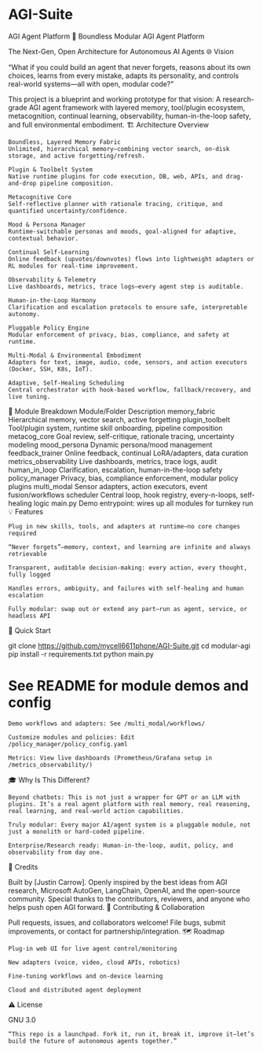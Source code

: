 # AGI-Suite
AGI Agent Platform
🚀 Boundless Modular AGI Agent Platform

The Next-Gen, Open Architecture for Autonomous AI Agents
🌐 Vision

“What if you could build an agent that never forgets, reasons about its own choices, learns from every mistake, adapts its personality, and controls real-world systems—all with open, modular code?”

This project is a blueprint and working prototype for that vision:
A research-grade AGI agent framework with layered memory, tool/plugin ecosystem, metacognition, continual learning, observability, human-in-the-loop safety, and full environmental embodiment.
🏗️ Architecture Overview

    Boundless, Layered Memory Fabric
    Unlimited, hierarchical memory—combining vector search, on-disk storage, and active forgetting/refresh.

    Plugin & Toolbelt System
    Native runtime plugins for code execution, DB, web, APIs, and drag-and-drop pipeline composition.

    Metacognitive Core
    Self-reflective planner with rationale tracing, critique, and quantified uncertainty/confidence.

    Mood & Persona Manager
    Runtime-switchable personas and moods, goal-aligned for adaptive, contextual behavior.

    Continual Self-Learning
    Online feedback (upvotes/downvotes) flows into lightweight adapters or RL modules for real-time improvement.

    Observability & Telemetry
    Live dashboards, metrics, trace logs—every agent step is auditable.

    Human-in-the-Loop Harmony
    Clarification and escalation protocols to ensure safe, interpretable autonomy.

    Pluggable Policy Engine
    Modular enforcement of privacy, bias, compliance, and safety at runtime.

    Multi-Modal & Environmental Embodiment
    Adapters for text, image, audio, code, sensors, and action executors (Docker, SSH, K8s, IoT).

    Adaptive, Self-Healing Scheduling
    Central orchestrator with hook-based workflow, fallback/recovery, and live tuning.

🧩 Module Breakdown
Module/Folder	Description
memory_fabric	Hierarchical memory, vector search, active forgetting
plugin_toolbelt	Tool/plugin system, runtime skill onboarding, pipeline composition
metacog_core	Goal review, self-critique, rationale tracing, uncertainty modeling
mood_persona	Dynamic persona/mood management
feedback_trainer	Online feedback, continual LoRA/adapters, data curation
metrics_observability	Live dashboards, metrics, trace logs, audit
human_in_loop	Clarification, escalation, human-in-the-loop safety
policy_manager	Privacy, bias, compliance enforcement, modular policy plugins
multi_modal	Sensor adapters, action executors, event fusion/workflows
scheduler	Central loop, hook registry, every-n-loops, self-healing logic
main.py	Demo entrypoint: wires up all modules for turnkey run
💡 Features

    Plug in new skills, tools, and adapters at runtime—no core changes required

    “Never forgets”—memory, context, and learning are infinite and always retrievable

    Transparent, auditable decision-making: every action, every thought, fully logged

    Handles errors, ambiguity, and failures with self-healing and human escalation

    Fully modular: swap out or extend any part—run as agent, service, or headless API

🚦 Quick Start

git clone https://github.com/mycell6611phone/AGI-Suite.git
cd modular-agi
pip install -r requirements.txt
python main.py
# See README for module demos and config

    Demo workflows and adapters: See /multi_modal/workflows/

    Customize modules and policies: Edit /policy_manager/policy_config.yaml

    Metrics: View live dashboards (Prometheus/Grafana setup in /metrics_observability/)

🎓 Why Is This Different?

    Beyond chatbots: This is not just a wrapper for GPT or an LLM with plugins. It’s a real agent platform with real memory, real reasoning, real learning, and real-world action capabilities.

    Truly modular: Every major AI/agent system is a pluggable module, not just a monolith or hard-coded pipeline.

    Enterprise/Research ready: Human-in-the-loop, audit, policy, and observability from day one.

🙏 Credits

Built by [Justin Carrow].
Openly inspired by the best ideas from AGI research, Microsoft AutoGen, LangChain, OpenAI, and the open-source community.
Special thanks to the contributors, reviewers, and anyone who helps push open AGI forward.
📢 Contributing & Collaboration

Pull requests, issues, and collaborators welcome!
File bugs, submit improvements, or contact for partnership/integration.
🗺️ Roadmap

    Plug-in web UI for live agent control/monitoring

    New adapters (voice, video, cloud APIs, robotics)

    Fine-tuning workflows and on-device learning

    Cloud and distributed agent deployment

⚠️ License

GNU 3.0

    “This repo is a launchpad. Fork it, run it, break it, improve it—let’s build the future of autonomous agents together.”
